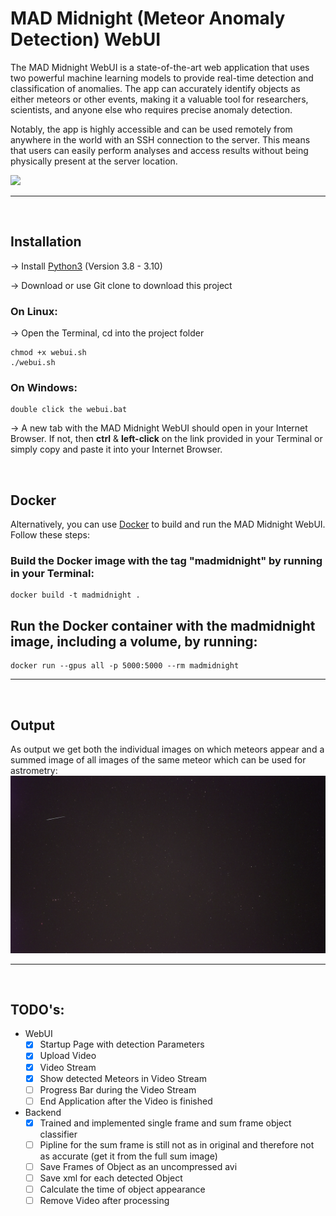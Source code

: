 # MAD Midnight (Meteor Anomaly Detection) WebUI

The MAD Midnight WebUI is a state-of-the-art web application that uses two powerful machine learning models to provide real-time detection and classification of anomalies. The app can accurately identify objects as either meteors or other events, making it a valuable tool for researchers, scientists, and anyone else who requires precise anomaly detection.

Notably, the app is highly accessible and can be used remotely from anywhere in the world with an SSH connection to the server. This means that users can easily perform analyses and access results without being physically present at the server location.

![](data/WebUIAnimation.gif)

----------------------

<br/>

## Installation
→ Install [Python3](https://www.python.org/downloads/release/python-3106/) (Version 3.8 - 3.10)

→ Download or use Git clone to download this project

### On Linux:
→ Open the Terminal, cd into the project folder
```
chmod +x webui.sh
./webui.sh
```

### On Windows:
```
double click the webui.bat 
```
→ A new tab with the MAD Midnight WebUI should open in your Internet Browser.
If not, then **ctrl** & **left-click** on the link provided in your Terminal or simply copy and paste it into your Internet Browser.


<br/>

## Docker
Alternatively, you can use [Docker](https://docs.docker.com/get-docker/) to build and run the MAD Midnight WebUI. Follow these steps:

### Build the Docker image with the tag "madmidnight" by running in your Terminal:
```
docker build -t madmidnight .
```
## Run the Docker container with the madmidnight image, including a volume, by running:
```
docker run --gpus all -p 5000:5000 --rm madmidnight
```

----------------------

<br/>

## Output
As output we get both the individual images on which meteors appear and a summed image of all images of the same meteor which can be used for astrometry:
![](data/meteor_output.jpeg)

----------------------

<br/>

## TODO's:

- WebUI
    - [x] Startup Page with detection Parameters
    - [x] Upload Video
    - [x] Video Stream
    - [x] Show detected Meteors in Video Stream
    - [ ] Progress Bar during the Video Stream
    - [ ] End Application after the Video is finished
- Backend
    - [x] Trained and implemented single frame and sum frame object classifier 
    - [ ] Pipline for the sum frame is still not as in original and therefore not as accurate (get it from the full sum image)
    - [ ] Save Frames of Object as an uncompressed avi
    - [ ] Save xml for each detected Object
    - [ ] Calculate the time of object appearance
    - [ ] Remove Video after processing
